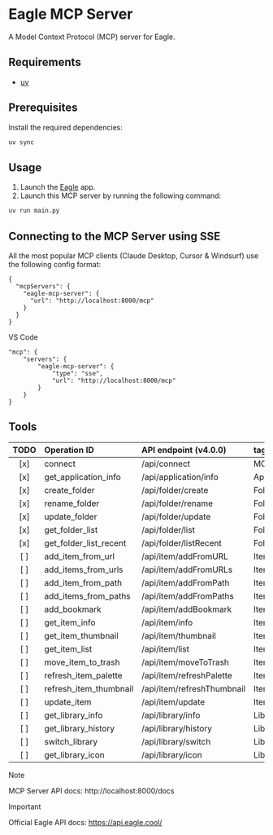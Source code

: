 # Eagle MCP Server

A Model Context Protocol (MCP) server for Eagle.

## Requirements

- [uv](https://docs.astral.sh/uv/)

## Prerequisites

Install the required dependencies:

```bash
uv sync
```

## Usage

1. Launch the [Eagle](https://eagle.cool/) app.
2. Launch this MCP server by running the following command:

```bash
uv run main.py
```


## Connecting to the MCP Server using SSE

All the most popular MCP clients (Claude Desktop, Cursor & Windsurf) use the following config format:

```
{
  "mcpServers": {
    "eagle-mcp-server": {
      "url": "http://localhost:8000/mcp"
    }
  }
}
```

VS Code

```
"mcp": {
    "servers": {
        "eagle-mcp-server": {
            "type": "sse",
            "url": "http://localhost:8000/mcp"
        }
    }
}
```

## Tools

| TODO | Operation ID            | API endpoint (v4.0.0)      | tag         |
|:----:|:------------------------|:---------------------------|:------------|
| [x]  | connect                 | /api/connect               | MCP         |
| [x]  | get_application_info    | /api/application/info      | Application |
| [x]  | create_folder           | /api/folder/create         | Folder      |
| [x]  | rename_folder           | /api/folder/rename         | Folder      |
| [x]  | update_folder           | /api/folder/update         | Folder      |
| [x]  | get_folder_list         | /api/folder/list           | Folder      |
| [x]  | get_folder_list_recent  | /api/folder/listRecent     | Folder      |
| [ ]  | add_item_from_url       | /api/item/addFromURL       | Item        |
| [ ]  | add_items_from_urls     | /api/item/addFromURLs      | Item        |
| [ ]  | add_item_from_path      | /api/item/addFromPath      | Item        |
| [ ]  | add_items_from_paths    | /api/item/addFromPaths     | Item        |
| [ ]  | add_bookmark            | /api/item/addBookmark      | Item        |
| [ ]  | get_item_info           | /api/item/info             | Item        |
| [ ]  | get_item_thumbnail      | /api/item/thumbnail        | Item        |
| [ ]  | get_item_list           | /api/item/list             | Item        |
| [ ]  | move_item_to_trash      | /api/item/moveToTrash      | Item        |
| [ ]  | refresh_item_palette    | /api/item/refreshPalette   | Item        |
| [ ]  | refresh_item_thumbnail  | /api/item/refreshThumbnail | Item        |
| [ ]  | update_item             | /api/item/update           | Item        |
| [ ]  | get_library_info        | /api/library/info          | Library     |
| [ ]  | get_library_history     | /api/library/history       | Library     |
| [ ]  | switch_library          | /api/library/switch        | Library     |
| [ ]  | get_library_icon        | /api/library/icon          | Library     |

> [!NOTE]
> MCP Server API docs: http://localhost:8000/docs

> [!IMPORTANT]
> Official Eagle API docs: https://api.eagle.cool/
